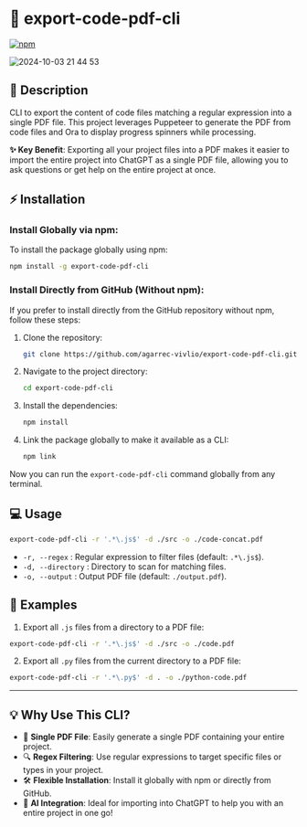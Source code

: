 
# 🚀 export-code-pdf-cli

[![npm](https://img.shields.io/npm/v/export-code-pdf-cli.svg?style=flat-square)](https://www.npmjs.com/package/export-code-pdf-cli)

![2024-10-03 21 44 53](https://github.com/user-attachments/assets/5423142a-aa33-44ab-939b-e7c36bf3623b)

## 📖 Description

CLI to export the content of code files matching a regular expression into a single PDF file. This project leverages Puppeteer to generate the PDF from code files and Ora to display progress spinners while processing.

**✨ Key Benefit**: Exporting all your project files into a PDF makes it easier to import the entire project into ChatGPT as a single PDF file, allowing you to ask questions or get help on the entire project at once.

## ⚡️ Installation

### Install Globally via npm:

To install the package globally using npm:

```bash
npm install -g export-code-pdf-cli
```

### Install Directly from GitHub (Without npm):

If you prefer to install directly from the GitHub repository without npm, follow these steps:

1. Clone the repository:
   ```bash
   git clone https://github.com/agarrec-vivlio/export-code-pdf-cli.git
   ```

2. Navigate to the project directory:
   ```bash
   cd export-code-pdf-cli
   ```

3. Install the dependencies:
   ```bash
   npm install
   ```

4. Link the package globally to make it available as a CLI:
   ```bash
   npm link
   ```

Now you can run the `export-code-pdf-cli` command globally from any terminal.

## 💻 Usage

```bash
export-code-pdf-cli -r '.*\.js$' -d ./src -o ./code-concat.pdf
```

- `-r, --regex` : Regular expression to filter files (default: `.*\.js$`).
- `-d, --directory` : Directory to scan for matching files.
- `-o, --output` : Output PDF file (default: `./output.pdf`).

## 🎯 Examples

1. Export all `.js` files from a directory to a PDF file:

```bash
export-code-pdf-cli -r '.*\.js$' -d ./src -o ./code.pdf
```

2. Export all `.py` files from the current directory to a PDF file:

```bash
export-code-pdf-cli -r '.*\.py$' -d . -o ./python-code.pdf
```

---

## 💡 Why Use This CLI?

- 📄 **Single PDF File**: Easily generate a single PDF containing your entire project.
- 🔍 **Regex Filtering**: Use regular expressions to target specific files or types in your project.
- 🛠 **Flexible Installation**: Install it globally with npm or directly from GitHub.
- 🤖 **AI Integration**: Ideal for importing into ChatGPT to help you with an entire project in one go!

